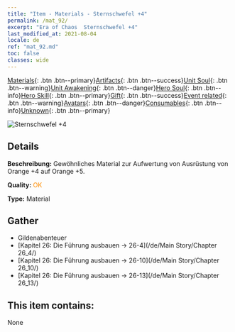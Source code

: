 ```yaml
---
title: "Item - Materials - Sternschwefel +4"
permalink: /mat_92/
excerpt: "Era of Chaos  Sternschwefel +4"
last_modified_at: 2021-08-04
locale: de
ref: "mat_92.md"
toc: false
classes: wide
---
```

 [Materials](/ItemsDE/){: .btn .btn--primary}[Artifacts](/ItemsDE/Artifacts/){: .btn .btn--success}[Unit Soul](/ItemsDE/UnitSoul/){: .btn .btn--warning}[Unit Awakening](/ItemsDE/UnitAwakening/){: .btn .btn--danger}[Hero Soul](/ItemsDE/HeroSoul/){: .btn .btn--info}[Hero Skill](/ItemsDE/HeroSkill/){: .btn .btn--primary}[Gift](/ItemsDE/Gift/){: .btn .btn--success}[Event related](/ItemsDE/Events/){: .btn .btn--warning}[Avatars](/ItemsDE/Avatars/){: .btn .btn--danger}[Consumables](/ItemsDE/Consumables/){: .btn .btn--info}[Unknown](/ItemsDE/Unknown/){: .btn .btn--primary}

 ![Sternschwefel +4](/images/t/i_cailiao_liuhuang3.png)

## Details
 **Beschreibung:** Gewöhnliches Material zur Aufwertung von Ausrüstung von Orange +4 auf Orange +5.

 **Quality:** <span style="color: #FF8C00">OK</span>

 **Type:** Material

## Gather

*    Gildenabenteuer 
*    [Kapitel 26: Die Führung ausbauen -> 26-4](/de/Main Story/Chapter 26_4/) 
*    [Kapitel 26: Die Führung ausbauen -> 26-10](/de/Main Story/Chapter 26_10/) 
*    [Kapitel 26: Die Führung ausbauen -> 26-13](/de/Main Story/Chapter 26_13/) 

## This item contains:

  None

